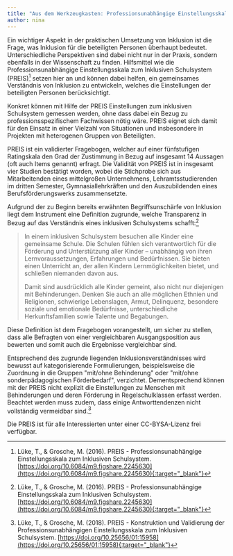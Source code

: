 ```yaml
---
title: "Aus dem Werkzeugkasten: Professionsunabhängige Einstellungsskala zum Inklusiven Schulsystem (PREIS)" 
author: nina
---
```


Ein wichtiger Aspekt in der praktischen Umsetzung von Inklusion ist die Frage, was Inklusion für die beteiligten Personen überhaupt bedeutet. Unterschiedliche Perspektiven sind dabei nicht nur in der Praxis, sondern ebenfalls in der Wissenschaft zu finden. Hilfsmittel wie die Professionsunabhängige Einstellungsskala zum Inklusiven Schulsystem (PREIS)[^1] setzen hier an und können dabei helfen, ein gemeinsames Verständnis von Inklusion zu entwickeln, welches die Einstellungen der beteiligten Personen berücksichtigt.

Konkret können mit Hilfe der PREIS Einstellungen zum inklusiven Schulsystem gemessen werden, ohne dass dabei ein Bezug zu professionsspezifischem Fachwissen nötig wäre. PREIS eignet sich damit für den Einsatz in einer Vielzahl von Situationen und insbesondere in Projekten mit heterogenen Gruppen von Beteiligten. 

PREIS ist ein validierter Fragebogen, welcher auf einer fünfstufigen Ratingskala den Grad der Zustimmung in Bezug auf insgesamt 14 Aussagen (oft auch Items genannt) erfragt. Die Validität von PREIS ist in insgesamt vier Studien bestätigt worden, wobei die Stichprobe sich aus Mitarbeitenden eines mittelgroßen Unternehmens, Lehramtsstudierenden im dritten Semester, Gymnasiallehrkräften und den Auszubildenden eines Berufsförderungswerks zusammensetzte.

Aufgrund der zu Beginn bereits erwähnten Begriffsunschärfe von Inklusion liegt dem Instrument eine Definition zugrunde, welche Transparenz in Bezug auf das Verständnis eines inklusiven Schulsystems schafft:[^1]

> In einem inklusiven Schulsystem besuchen alle Kinder eine gemeinsame Schule. Die Schulen fühlen sich verantwortlich für die Förderung und Unterstützung aller Kinder – unabhängig von ihren Lernvoraussetzungen, Erfahrungen und Bedürfnissen. Sie bieten einen Unterricht an, der allen Kindern Lernmöglichkeiten bietet, und schließen niemanden davon aus. 
>
> Damit sind ausdrücklich alle Kinder gemeint, also nicht nur diejenigen mit Behinderungen. Denken Sie auch an alle möglichen Ethnien und Religionen, schwierige Lebenslagen, Armut, Delinquenz, besondere soziale und emotionale Bedürfnisse, unterschiedliche Herkunftsfamilien sowie Talente und Begabungen.

Diese Definition ist dem Fragebogen vorangestellt, um sicher zu stellen, dass alle Befragten von einer vergleichbaren Ausgangsposition aus bewerten und somit auch die Ergebnisse vergleichbar sind.

Entsprechend des zugrunde liegenden Inklusionsverständnisses wird bewusst auf kategorisierende Formulierungen, beispielsweise die Zuordnung in die Gruppen "mit/ohne Behinderung" oder "mit/ohne sonderpädagogischen Förderbedarf", verzichtet. Dementsprechend können mit der PREIS nicht explizit die Einstellungen zu Menschen mit Behinderungen und deren Förderung in Regelschulklassen erfasst werden. Beachtet werden muss zudem, dass einige Antworttendenzen nicht vollständig vermeidbar sind.[^2]

Die PREIS ist für alle Interessierten unter einer CC-BYSA-Lizenz frei verfügbar.

[^1]: Lüke, T., & Grosche, M. (2016). PREIS - Professionsunabhängige Einstellungsskala zum Inklusiven Schulsystem. [https://doi.org/10.6084/m9.figshare.2245630](https://doi.org/10.6084/m9.figshare.2245630){:target="_blank"}

[^2]: Lüke, T., & Grosche, M. (2018). PREIS - Konstruktion und Validierung der Professionsunabhängigen Einstellungsskala zum Inklusiven Schulsystem. [https://doi.org/10.25656/01:15958](https://doi.org/10.25656/01:15958){:target="_blank"}

